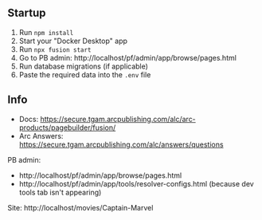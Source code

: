 ## Startup

1. Run `npm install`
2. Start your "Docker Desktop" app
3. Run `npx fusion start`
4. Go to PB admin: http://localhost/pf/admin/app/browse/pages.html
5. Run database migrations (if applicable)
6. Paste the required data into the `.env` file

## Info

- Docs: https://secure.tgam.arcpublishing.com/alc/arc-products/pagebuilder/fusion/
- Arc Answers: https://secure.tgam.arcpublishing.com/alc/answers/questions

PB admin:
- http://localhost/pf/admin/app/browse/pages.html
- http://localhost/pf/admin/app/tools/resolver-configs.html (because dev tools tab isn't appearing)

Site: http://localhost/movies/Captain-Marvel

